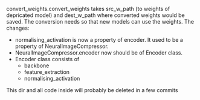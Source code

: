 convert_weights.convert_weights takes src_w_path (to weights of depricated model) and dest_w_path where converted weights would be saved. The conversion needs so that new models can use the weights. The changes:

* normalising_activation is now a property of encoder. It used to be a property of NeuralImageCompressor.
* NeuralImageCompressor.encoder now should be of Encoder class.
* Encoder class consists of
    * backbone
    * feature_extraction
    * normalising_activation

This dir and all code inside will probably be deleted in a few commits